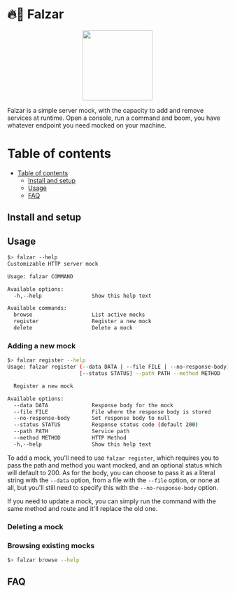 # 🔥🦅 Falzar

<p align="center">
  <img width="160" src="https://static.wikia.nocookie.net/megaman/images/0/02/Fbeast-transparent.png/revision/latest?cb=20210831045650" />
</p>

Falzar is a simple server mock, with the capacity to add and remove services at runtime. Open a console, run a command and boom, you have whatever endpoint you need mocked on your machine.

# Table of contents

- [Table of contents](#table-of-contents)
  - [Install and setup](#install-and-setup)
  - [Usage](#usage)
  - [FAQ](#faq)

## Install and setup

## Usage

```bash
$> falzar --help
Customizable HTTP server mock

Usage: falzar COMMAND

Available options:
  -h,--help                Show this help text

Available commands:
  browse                   List active mocks
  register                 Register a new mock
  delete                   Delete a mock
```

### Adding a new mock

```bash
$> falzar register --help
Usage: falzar register (--data DATA | --file FILE | --no-response-body)
                       [--status STATUS] --path PATH --method METHOD

  Register a new mock

Available options:
  --data DATA              Response body for the mock
  --file FILE              File where the response body is stored
  --no-response-body       Set response body to null
  --status STATUS          Response status code (default 200)
  --path PATH              Service path
  --method METHOD          HTTP Method
  -h,--help                Show this help text
```

To add a mock, you'll need to use `falzar register`, which requires you to pass the path and method you want mocked, and an optional status which will default to 200. As for the body, you can choose to pass it as a literal string with the `--data` option, from a file with the `--file` option, or none at all, but you'll still need to specify this with the `--no-response-body` option.

If you need to update a mock, you can simply run the command with the same method and route and it'll replace the old one.

### Deleting a mock

### Browsing existing mocks

```bash
$> falzar browse --help
```

## FAQ
